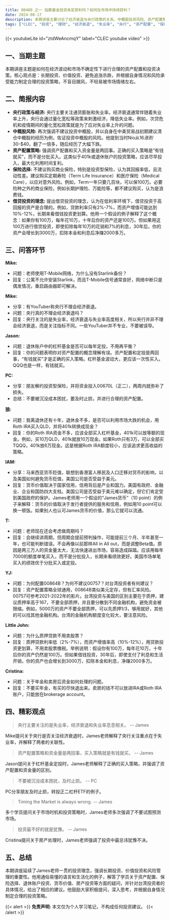 ```yaml
---
title: 00480 之一 指数基金投资肯定获利吗？如何在市场中持续获利？
date: 2024-08-17
description: 本期讲座主要讨论了经济衰退与央行政策的关系、中概股投资风险、资产配置策略、保险选择、退休账户投资、货币价值与信用、以及借贷投资的理念。James老师解答了学员关于Starlink、杠杆基金定投、Roth IRA投资、中概股投资时机、房产投资、年金保险等方面的疑问，并用生活化的例子深入浅出地解释了相关概念。
tags: ["CLEC", "投资", "理财", "经济衰退", "失业率", "央行", "资产配置", "保险", "中概股", "房产", "定投", "Roth IRA", "货币", "杠杆基金", "周期", "质押", "年金"]
---
```


{{< youtubeLite id="ztdWeAncmqY" label="CLEC youtube video" >}}

## 一、当期主题
本期讲座主题是如何在经济波动和市场不确定性下进行合理的资产配置和投资决策。核心观点是：长期投资、价值投资、避免追涨杀跌，并根据自身情况和风险承受能力制定合理的投资策略，不盲目跟风，不轻易被市场情绪左右。

## 二、简报内容

* **央行政策与经济:** 央行主要关注通货膨胀和失业率。经济衰退通常伴随着失业率上升，央行会通过量化宽松等政策来刺激经济，降低失业率。例如，次贷危机和疫情期间的量化宽松政策就是为了应对失业率上升的问题。
* **中概股风险:**  再次强调不建议投资中概股，并以自身在中美贸易战初期建议清仓中概股的经历为例，佐证投资中概股的风险。他提到当时Nio从$16涨到$30-$40，翻了一倍多，随后经历了大幅下跌。
* **资产配置策略:**  强调资产配置和买入资金量是两回事。正确的买入策略是“有钱就买”，而不是分批买入。这类似于401k或退休账户的投资策略，应该尽早投入，最大化利用时间复利。
* **保险选择:**  不建议购买商业保险，特别是投资型保险，认为其回报率低，且流动性差。建议购买定期寿险（Term Life Insurance）和医疗保险（Medical Care），以应对意外风险。例如，Term一年只要几百块，可以保100万。必要险种之外的商业保险，例如长期护理险、万能险等，都不建议购买，认为是浪费钱。
* **借贷投资的理念:**  提出借贷投资的理念，认为在低利率环境下，借贷投资于高回报的资产是合理的。例如，贷款利率只有2%-7%，而资产增值可能达到10%-12%，长期来看借钱投资更划算。他用一个假设的例子解释了这个概念：如果你有100万，每年花10万，十年后你的资产还是100万。但如果用这100万进行借贷投资，即使扣除每年10万的花销和7%的利息，30年后，你的资产会增长到3000万，扣除本金和利息后净赚2000多万。

## 三、问答环节

**Mike:**

- 问题：老师使用T-Mobile网络，为什么没有Starlink备份？
- 回复：公寓不允许安装Starlink，而且T-Mobile信号通常良好，网络中断只是偶发情况，重启路由器即可解决。

**Mike:**

- 分享：有YouTuber称央行不理会经济衰退。
- 问题：央行真的不理会经济衰退吗？
- 回复：央行关注的是失业率，经济衰退与失业率高度相关，所以央行并非不理会经济衰退，而是关注指标不同。一些YouTuber并不专业，不要被误导。

**Jason:**

- 问题：退休账户中的杠杆基金是否可以每年定投，不用再平衡？
- 回复：你的问题表明你对资产配置的概念理解有误。资产配置和定投是两回事，“有钱就买”才是正确的买入策略。杠杆基金波动大，更应该一次性买入。QQQ也是一样，有钱就买。

**PC:**

- 分享：朋友解约投资型保险，并将资金投入00670L（正二），两周内就弥补了损失。
- 总结：不要被沉没成本困扰，要及时止损，并进行合理的资产配置。

**狼:**

- 问题：我离退休还有十年，退休金不多，是否可以利用市场大跌的机会，用Roth IRA买入QLD，并将401k转换成现金？
- 回复：你的Roth IRA资金不多，应该全部买入杠杆基金，401k可以放等额的现金。例如，买10万QLD，401k就放10万现金。如果Roth只有3万，可以全部买TQQQ，401k放6万现金。这是根据Roth IRA额度较小，应该追求更高收益的策略。

**IAM:**

- 分享：马来西亚货币贬值，联想到香港富人移民及人口迁移对货币的影响，以及美国如何避免货币贬值，美国公司是否受益于美元。
- 回复：货币价值取决于国家信用，信用背后是产业和国力。美国有政府、金融业、企业和国防四大支柱。美国公司是否受益于美元难以确定，但它们肯定受到美国政府的保护。James老师用一个假设的“James货币”（10 point）的例子来解释：货币的价值取决于发行者提供的服务和信用，例如用10 point可以换一顿饭。如果别人也认可James货币的价值，那么它就可以流通。

**T:**

- 问题：老师现在还会考虑做周期吗？
- 回复：会继续讲周期，但周期会提前预判操作，可能提前三个月、半年甚至一年，也可能判断错误。不会再像以前那样All in All out，而是调整Beta值。原因是两三万人的资金量太大，无法快速进出市场，容易造成踩踏。应该用每年7000的额度单笔买入，而不是分批投入，长期来看绩效更好。美国市场单笔买入的绩效优于分批买入或定投。

**YJ:**

- 问题：为何配置00864B？为何不建议00757？对台湾投资者有何建议？
- 回复：资产配置策略全球通用，00864B类似美元定存，但有汇率风险。00757可参考2021-2022年的影片。台湾投资与美国的区别主要在于质押，建议质押率高于167，不要全部质押，并且要分散到不同金融机构，避免资金被限缩。例如，5000万的资产不要全部质押，可以先质押1/3，够用就好，其他的可以找其他金融机构。台湾的金融机构额度变化较大，要注意风险。

**Little John:**

- 问题：为什么质押贷款不用卖股票？
- 回复：质押贷款利率低（2%-7%），而资产增值率高（10%-12%），用贷款投资更划算，不用卖股票缴税。举例说明：假设你有100万，每年花10万，十年后你的资产仍然是100万。但如果借钱投资，30年后，即使支付了利息和生活开销，你的资产也会增长到3000万，扣除本金和利息，净赚2000多万。

**Cristina:**

- 问题：关于年金和卖房后资金如何处理的问题。
- 回复：不要买年金，有买的尽快退出来。卖房的钱不可以放进IRA或Roth IRA账户，只能放在brokerage account。

## 四、精彩观点

> 央行主要关注的是失业率，经济衰退和失业率息息相关。
> -- James

Mike提问关于央行是否关注经济衰退时，James老师解释了央行关注重点在于失业率，并解释了两者的关联性。

> 资产配置策略和资金量是两回事，买入策略就是有钱就买。
> -- James

Jason提问关于杠杆基金定投时，James老师解释了正确的买入策略，并强调了资产配置和资金量的区别。

> 不要被沉没成本困扰，及时止损。
> -- PC

PC分享朋友及时止损，转投正二杠杆ETF的例子。

> Timing the Market is always wrong.
> -- James

多个学员提问关于市场时机和投资策略时，James老师多次强调了不要试图预测市场。

> 投资最不好的就是犹豫。
> -- James

Cristina提问关于房产处理时，James老师强调了投资中最忌讳犹豫不决。

## 五、总结

本期讲座延续了James老师一贯的投资理念，强调长期投资、价值投资和风险管理的重要性。他用通俗易懂的语言和生活化的例子，解答了学员关于资产配置、保险选择、退休账户投资、货币价值、房产投资等方面的疑问，并针对台湾投资者的具体情况，给出了相应的建议。他鼓励大家积极提问，深入思考，并根据自身情况制定合理的投资策略。

{{< alert >}}
**免责声明:** 本文仅为个人学习笔记，不构成任何投资建议。
{{< /alert >}}
